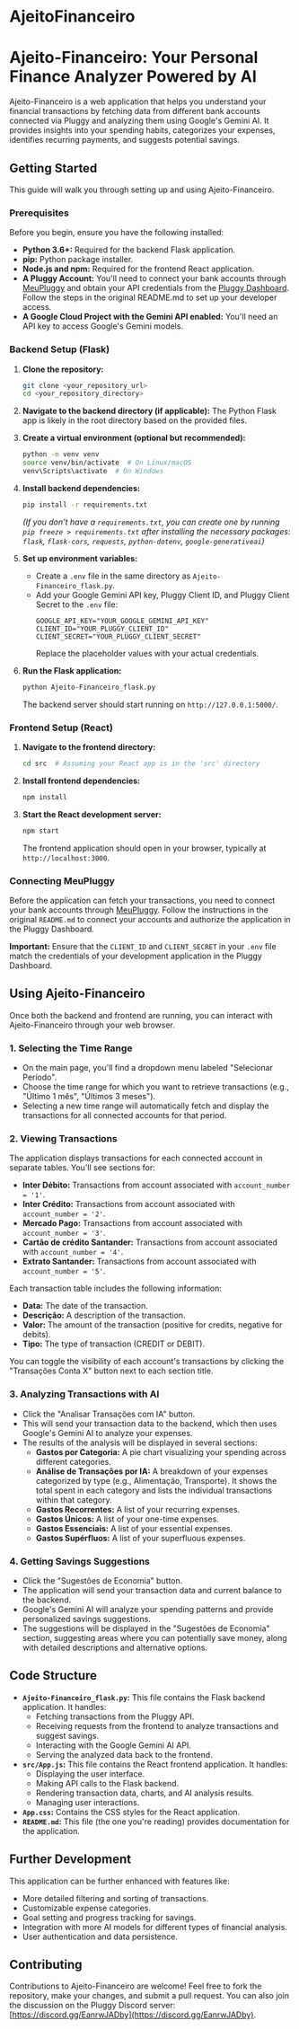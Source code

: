 # AjeitoFinanceiro
# Ajeito-Financeiro: Your Personal Finance Analyzer Powered by AI

Ajeito-Financeiro is a web application that helps you understand your financial transactions by fetching data from different bank accounts connected via Pluggy and analyzing them using Google's Gemini AI. It provides insights into your spending habits, categorizes your expenses, identifies recurring payments, and suggests potential savings.

## Getting Started

This guide will walk you through setting up and using Ajeito-Financeiro.

### Prerequisites

Before you begin, ensure you have the following installed:

*   **Python 3.6+:**  Required for the backend Flask application.
*   **pip:** Python package installer.
*   **Node.js and npm:** Required for the frontend React application.
*   **A Pluggy Account:** You'll need to connect your bank accounts through [MeuPluggy](https://meu.pluggy.ai) and obtain your API credentials from the [Pluggy Dashboard](https://dashboard.pluggy.ai). Follow the steps in the original README.md to set up your developer access.
*   **A Google Cloud Project with the Gemini API enabled:** You'll need an API key to access Google's Gemini models.

### Backend Setup (Flask)

1. **Clone the repository:**
    ```bash
    git clone <your_repository_url>
    cd <your_repository_directory>
    ```

2. **Navigate to the backend directory (if applicable):** The Python Flask app is likely in the root directory based on the provided files.

3. **Create a virtual environment (optional but recommended):**
    ```bash
    python -m venv venv
    source venv/bin/activate  # On Linux/macOS
    venv\Scripts\activate  # On Windows
    ```

4. **Install backend dependencies:**
    ```bash
    pip install -r requirements.txt
    ```
    *(If you don't have a `requirements.txt`, you can create one by running `pip freeze > requirements.txt` after installing the necessary packages: `flask`, `flask-cors`, `requests`, `python-dotenv`, `google-generativeai`)*

5. **Set up environment variables:**
    *   Create a `.env` file in the same directory as `Ajeito-Financeiro_flask.py`.
    *   Add your Google Gemini API key, Pluggy Client ID, and Pluggy Client Secret to the `.env` file:
        ```env
        GOOGLE_API_KEY="YOUR_GOOGLE_GEMINI_API_KEY"
        CLIENT_ID="YOUR_PLUGGY_CLIENT_ID"
        CLIENT_SECRET="YOUR_PLUGGY_CLIENT_SECRET"
        ```
        Replace the placeholder values with your actual credentials.

6. **Run the Flask application:**
    ```bash
    python Ajeito-Financeiro_flask.py
    ```
    The backend server should start running on `http://127.0.0.1:5000/`.

### Frontend Setup (React)

1. **Navigate to the frontend directory:**
    ```bash
    cd src  # Assuming your React app is in the 'src' directory
    ```

2. **Install frontend dependencies:**
    ```bash
    npm install
    ```

3. **Start the React development server:**
    ```bash
    npm start
    ```
    The frontend application should open in your browser, typically at `http://localhost:3000`.

### Connecting MeuPluggy

Before the application can fetch your transactions, you need to connect your bank accounts through [MeuPluggy](https://meu.pluggy.ai). Follow the instructions in the original `README.md` to connect your accounts and authorize the application in the Pluggy Dashboard.

**Important:** Ensure that the `CLIENT_ID` and `CLIENT_SECRET` in your `.env` file match the credentials of your development application in the Pluggy Dashboard.

## Using Ajeito-Financeiro

Once both the backend and frontend are running, you can interact with Ajeito-Financeiro through your web browser.

### 1. Selecting the Time Range

*   On the main page, you'll find a dropdown menu labeled "Selecionar Período".
*   Choose the time range for which you want to retrieve transactions (e.g., "Último 1 mês", "Últimos 3 meses").
*   Selecting a new time range will automatically fetch and display the transactions for all connected accounts for that period.

### 2. Viewing Transactions

The application displays transactions for each connected account in separate tables. You'll see sections for:

*   **Inter Débito:** Transactions from account associated with `account_number = '1'`.
*   **Inter Crédito:** Transactions from account associated with `account_number = '2'`.
*   **Mercado Pago:** Transactions from account associated with `account_number = '3'`.
*   **Cartão de crédito Santander:** Transactions from account associated with `account_number = '4'`.
*   **Extrato Santander:** Transactions from account associated with `account_number = '5'`.

Each transaction table includes the following information:

*   **Data:** The date of the transaction.
*   **Descrição:** A description of the transaction.
*   **Valor:** The amount of the transaction (positive for credits, negative for debits).
*   **Tipo:** The type of transaction (CREDIT or DEBIT).

You can toggle the visibility of each account's transactions by clicking the "Transações Conta X" button next to each section title.

### 3. Analyzing Transactions with AI

*   Click the "Analisar Transações com IA" button.
*   This will send your transaction data to the backend, which then uses Google's Gemini AI to analyze your expenses.
*   The results of the analysis will be displayed in several sections:
    *   **Gastos por Categoria:** A pie chart visualizing your spending across different categories.
    *   **Análise de Transações por IA:** A breakdown of your expenses categorized by type (e.g., Alimentação, Transporte). It shows the total spent in each category and lists the individual transactions within that category.
    *   **Gastos Recorrentes:** A list of your recurring expenses.
    *   **Gastos Únicos:** A list of your one-time expenses.
    *   **Gastos Essenciais:** A list of your essential expenses.
    *   **Gastos Supérfluos:** A list of your superfluous expenses.

### 4. Getting Savings Suggestions

*   Click the "Sugestões de Economia" button.
*   The application will send your transaction data and current balance to the backend.
*   Google's Gemini AI will analyze your spending patterns and provide personalized savings suggestions.
*   The suggestions will be displayed in the "Sugestões de Economia" section, suggesting areas where you can potentially save money, along with detailed descriptions and alternative options.

## Code Structure

*   **`Ajeito-Financeiro_flask.py`:** This file contains the Flask backend application. It handles:
    *   Fetching transactions from the Pluggy API.
    *   Receiving requests from the frontend to analyze transactions and suggest savings.
    *   Interacting with the Google Gemini AI API.
    *   Serving the analyzed data back to the frontend.
*   **`src/App.js`:** This file contains the React frontend application. It handles:
    *   Displaying the user interface.
    *   Making API calls to the Flask backend.
    *   Rendering transaction data, charts, and AI analysis results.
    *   Managing user interactions.
*   **`App.css`:** Contains the CSS styles for the React application.
*   **`README.md`:** This file (the one you're reading) provides documentation for the application.

## Further Development

This application can be further enhanced with features like:

*   More detailed filtering and sorting of transactions.
*   Customizable expense categories.
*   Goal setting and progress tracking for savings.
*   Integration with more AI models for different types of financial analysis.
*   User authentication and data persistence.

## Contributing

Contributions to Ajeito-Financeiro are welcome! Feel free to fork the repository, make your changes, and submit a pull request. You can also join the discussion on the Pluggy Discord server: [https://discord.gg/EanrwJADby](https://discord.gg/EanrwJADby).
